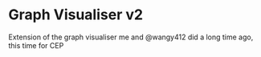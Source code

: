 # **Graph Visualiser v2**

Extension of the graph visualiser me and @wangy412 did a long time ago, this time for CEP
